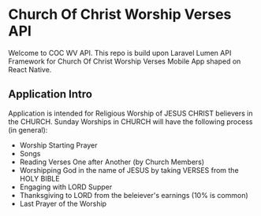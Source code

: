 # Church Of Christ Worship Verses API
Welcome to COC WV API. This repo is build upon Laravel Lumen API Framework for Church Of Christ Worship Verses Mobile App shaped on React Native.

## Application Intro
Application is intended for Religious Worship of JESUS CHRIST believers in the CHURCH. Sunday Worships in CHURCH will have the following process (in general):
- Worship Starting Prayer
- Songs
- Reading Verses One after Another (by Church Members)
- Worshipping God in the name of JESUS by taking VERSES from the HOLY BIBLE
- Engaging with LORD Supper
- Thanksgiving to LORD from the beleiever's earnings (10% is common)
- Last Prayer of the Worship
